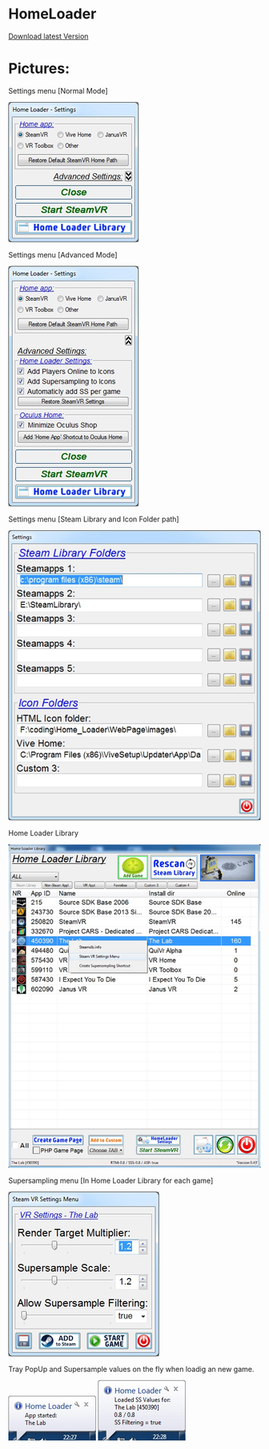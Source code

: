 # HomeLoader
[Download latest Version](https://github.com/CogentHub/HomeLoader/releases/)

# Pictures:
Settings menu [Normal Mode]

![logo](preview/Settings_1.jpg) 


Settings menu [Advanced Mode]

![logo](preview/Settings_2.jpg) 


Settings menu [Steam Library and Icon Folder path]

![logo](preview/Settings_3.jpg)


Home Loader Library

![logo](preview/Library.jpg)


Supersampling menu [In Home Loader Library for each game]

![logo](preview/SS_Settings.jpg)



Tray PopUp and Supersample values on the fly when loadig an new game.

![logo](preview/TrayPopUp_1.jpg)
![logo](preview/TrayPopUp_2.jpg)






